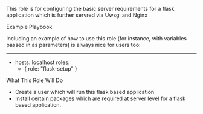 This role is for configuring the basic server requirements for a flask application which is further servred via Uwsgi and Nginx

Example Playbook

Including an example of how to use this role (for instance, with variables passed in as parameters) is always nice for users too:

---
- hosts: localhost
  roles:
    - { role: "flask-setup" }

What This Role Will Do

* Create a user which will run this flask based application
* Install certain packages which are required at server level for a flask based application.
